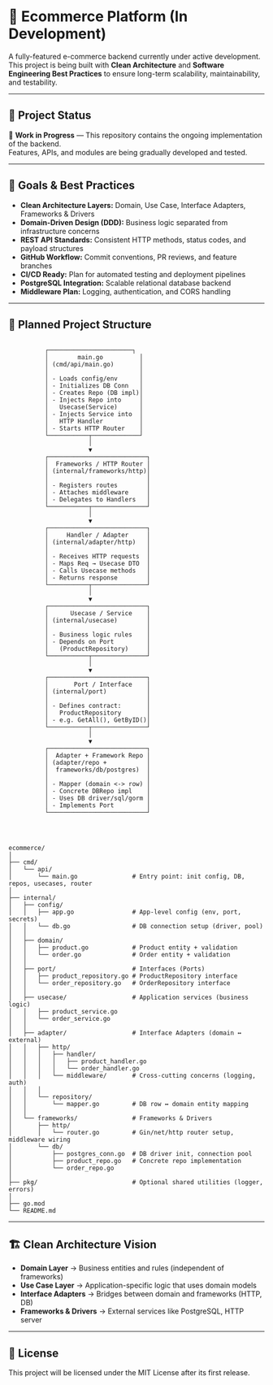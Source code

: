 
# 🛒 Ecommerce Platform (In Development)

A fully-featured e-commerce backend currently under active development.  
This project is being built with **Clean Architecture** and **Software Engineering Best Practices** to ensure long-term scalability, maintainability, and testability.

---

## 📌 Project Status
🚧 **Work in Progress** — This repository contains the ongoing implementation of the backend.  
Features, APIs, and modules are being gradually developed and tested.

---

## 🎯 Goals & Best Practices

- **Clean Architecture Layers:** Domain, Use Case, Interface Adapters, Frameworks & Drivers  
- **Domain-Driven Design (DDD):** Business logic separated from infrastructure concerns  
- **REST API Standards:** Consistent HTTP methods, status codes, and payload structures  
- **GitHub Workflow:** Commit conventions, PR reviews, and feature branches  
- **CI/CD Ready:** Plan for automated testing and deployment pipelines  
- **PostgreSQL Integration:** Scalable relational database backend  
- **Middleware Plan:** Logging, authentication, and CORS handling  

---

## 📂 Planned Project Structure

```plaintext

          ┌───────────────────────┐
          │        main.go          │
          │ (cmd/api/main.go)       │
          │                         │
          │ - Loads config/env      │
          │ - Initializes DB Conn   │
          │ - Creates Repo (DB impl)│
          │ - Injects Repo into     │
          │   Usecase(Service)      │
          │ - Injects Service into  │
          │   HTTP Handler          │
          │ - Starts HTTP Router    │
          └───────────┬─────────────┘
                      │
                      ▼
          ┌───────────────────────────┐
          │  Frameworks / HTTP Router │
          │ (internal/frameworks/http)│
          │                           │
          │ - Registers routes        │
          │ - Attaches middleware     │
          │ - Delegates to Handlers   │
          └───────────┬───────────────┘
                      │
                      ▼
          ┌───────────────────────────┐
          │     Handler / Adapter     │
          │ (internal/adapter/http)   │
          │                           │
          │ - Receives HTTP requests  │
          │ - Maps Req → Usecase DTO  │
          │ - Calls Usecase methods   │
          │ - Returns response        │
          └───────────┬───────────────┘
                      │
                      ▼
          ┌───────────────────────────┐
          │      Usecase / Service    │
          │ (internal/usecase)        │
          │                           │
          │ - Business logic rules    │
          │ - Depends on Port         │
          │   (ProductRepository)     │
          └───────────┬───────────────┘
                      │
                      ▼
          ┌───────────────────────────┐
          │       Port / Interface    │
          │ (internal/port)           │
          │                           │
          │ - Defines contract:       │
          │   ProductRepository       │
          │ - e.g. GetAll(), GetByID()│
          └───────────┬───────────────┘
                      │
                      ▼
          ┌───────────────────────────┐
          │  Adapter + Framework Repo │
          │ (adapter/repo +           │
          │  frameworks/db/postgres)  │
          │                           │
          │ - Mapper (domain <-> row) │
          │ - Concrete DBRepo impl    │
          │ - Uses DB driver/sql/gorm │
          │ - Implements Port         │
          └───────────────────────────┘




ecommerce/
│
├── cmd/
│   └── api/
│       └── main.go               # Entry point: init config, DB, repos, usecases, router
│
├── internal/
│   ├── config/
│   │   ├── app.go                # App-level config (env, port, secrets)
│   │   └── db.go                 # DB connection setup (driver, pool)
│   │
│   ├── domain/
│   │   ├── product.go            # Product entity + validation
│   │   └── order.go              # Order entity + validation
│   │
│   ├── port/                     # Interfaces (Ports)
│   │   ├── product_repository.go # ProductRepository interface
│   │   └── order_repository.go   # OrderRepository interface
│   │
│   ├── usecase/                  # Application services (business logic)
│   │   ├── product_service.go
│   │   └── order_service.go
│   │
│   ├── adapter/                  # Interface Adapters (domain ↔ external)
│   │   ├── http/
│   │   │   ├── handler/
│   │   │   │   ├── product_handler.go
│   │   │   │   └── order_handler.go
│   │   │   └── middleware/       # Cross-cutting concerns (logging, auth)
│   │   │
│   │   └── repository/
│   │       └── mapper.go         # DB row ↔ domain entity mapping
│   │
│   └── frameworks/               # Frameworks & Drivers
│       ├── http/
│       │   └── router.go         # Gin/net/http router setup, middleware wiring
│       └── db/
│           ├── postgres_conn.go  # DB driver init, connection pool
│           ├── product_repo.go   # Concrete repo implementation
│           └── order_repo.go
│
├── pkg/                          # Optional shared utilities (logger, errors)
│
├── go.mod
└── README.md

```
---

## 🏗️ Clean Architecture Vision

- **Domain Layer** → Business entities and rules (independent of frameworks)  
- **Use Case Layer** → Application-specific logic that uses domain models  
- **Interface Adapters** → Bridges between domain and frameworks (HTTP, DB)  
- **Frameworks & Drivers** → External services like PostgreSQL, HTTP server  

---

## 📜 License
This project will be licensed under the MIT License after its first release.
